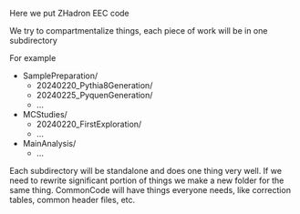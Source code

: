Here we put ZHadron EEC code

We try to compartmentalize things, each piece of work will be in one subdirectory

For example

- SamplePreparation/
   - 20240220_Pythia8Generation/
   - 20240225_PyquenGeneration/
   - ...
- MCStudies/
   - 20240220_FirstExploration/
   - ...
- MainAnalysis/
   - ...

Each subdirectory will be standalone and does one thing very well.  If we need to rewrite significant portion of things we make a new folder for the same thing.  CommonCode will have things everyone needs, like correction tables, common header files, etc.

